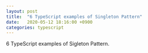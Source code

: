 ```yaml
---
layout: post
title:  "6 TypeScript examples of Singleton Pattern"
date:   2020-05-12 18:16:00 +0900
categories: typescript
---
```

6 TypeScript examples of Sigleton Pattern.

<script src="https://gist-it.appspot.com/https://github.com/canal874/shibungi-tstest-singleton/raw/master/singleton01.ts?slice=5:"></script>

<script src="https://gist-it.appspot.com/https://github.com/canal874/shibungi-tstest-singleton/raw/master/singleton02.ts?slice=5:"></script>

<script src="https://gist-it.appspot.com/https://github.com/canal874/shibungi-tstest-singleton/raw/master/singleton03.ts?slice=5:"></script>

<script src="https://gist-it.appspot.com/https://github.com/canal874/shibungi-tstest-singleton/raw/master/singleton04.ts?slice=5:"></script>

<script src="https://gist-it.appspot.com/https://github.com/canal874/shibungi-tstest-singleton/raw/master/singleton05_1.ts?slice=5:"></script>

<script src="https://gist-it.appspot.com/https://github.com/canal874/shibungi-tstest-singleton/raw/master/singleton05_2.ts?slice=5:"></script>

<script src="https://gist-it.appspot.com/https://github.com/canal874/shibungi-tstest-singleton/raw/master/singleton06_1.ts?slice=5:"></script>

<script src="https://gist-it.appspot.com/https://github.com/canal874/shibungi-tstest-singleton/raw/master/singleton06_2.ts?slice=5:"></script>

<script src="https://gist-it.appspot.com/https://github.com/canal874/shibungi-tstest-singleton/raw/master/singleton07_1.ts?slice=5:"></script>

<script src="https://gist-it.appspot.com/https://github.com/canal874/shibungi-tstest-singleton/raw/master/singleton07_2.ts?slice=5:"></script>


